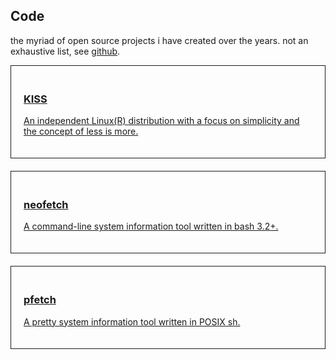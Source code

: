 <style>a .c{color:#000}.c{padding:20px;border: 1px solid;margin-bottom:20px}.c p,.c h3{text-decoration:none}</style>

## Code

the myriad of open source projects i have created over the years.
not an exhaustive list, see [github](https://github.com/dylanaraps).


<a href="https://k1ss.org"><div class=c>
### KISS

An independent Linux(R) distribution with a focus on simplicity and the concept of less is more.
</div></a>

<a href="https://github.com/dylanaraps/neofetch"><div class=c>
### neofetch

A command-line system information tool written in bash 3.2+.
</div></a>

<a href="https://github.com/dylanaraps/pfetch"><div class=c>
### pfetch

A pretty system information tool written in POSIX sh.
</div></a>


